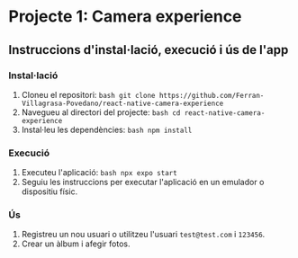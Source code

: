 # Projecte 1: Camera experience

## Instruccions d'instal·lació, execució i ús de l'app

### Instal·lació
1. Cloneu el repositori:
        ```bash
        git clone https://github.com/Ferran-Villagrasa-Povedano/react-native-camera-experience
        ```
2. Navegueu al directori del projecte:
        ```bash
        cd react-native-camera-experience
        ```
3. Instal·leu les dependències:
        ```bash
        npm install
        ```

### Execució
1. Executeu l'aplicació:
        ```bash
        npx expo start
        ```
2. Seguiu les instruccions per executar l'aplicació en un emulador o dispositiu físic.

### Ús
1. Registreu un nou usuari o utilitzeu l'usuari `test@test.com` i `123456`.
2. Crear un àlbum i afegir fotos.

